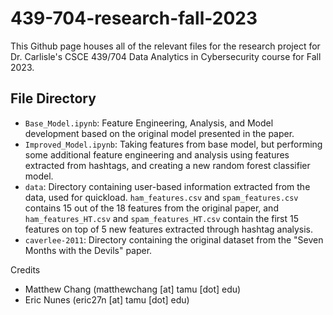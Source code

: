 # 439-704-research-fall-2023
This Github page houses all of the relevant files for the research project for Dr. Carlisle's CSCE 439/704 Data Analytics in Cybersecurity course for Fall 2023.

## File Directory
* `Base_Model.ipynb`: Feature Engineering, Analysis, and Model development based on the original model presented in the paper.
* `Improved_Model.ipynb`: Taking features from base model, but performing some additional feature engineering and analysis using features extracted from hashtags, and creating a new random forest classifier model.
* `data`: Directory containing user-based information extracted from the data, used for quickload. `ham_features.csv` and `spam_features.csv` contains 15 out of the 18 features from the original paper, and `ham_features_HT.csv` and `spam_features_HT.csv` contain the first 15 features on top of 5 new features extracted through hashtag analysis.
* `caverlee-2011`: Directory containing the original dataset from the "Seven Months with the Devils" paper.

Credits
* Matthew Chang (matthewchang [at] tamu [dot] edu)
* Eric Nunes (eric27n [at] tamu [dot] edu)